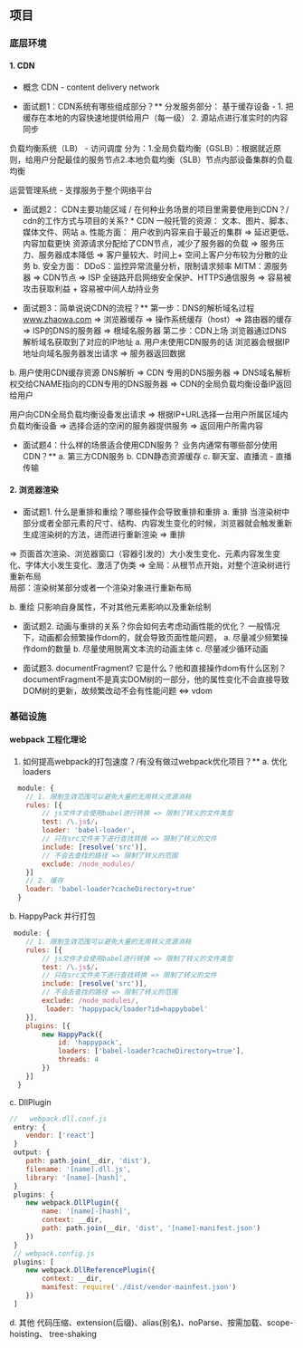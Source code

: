 ## 项目
### 底层环境
#### 1. CDN
* 概念
CDN - content delivery network

* 面试题1：CDN系统有哪些组成部分？**
分发服务部分：
基于缓存设备 - 1. 把缓存在本地的内容快速地提供给用户（每一级）
              2. 源站点进行准实时的内容同步

负载均衡系统（LB） - 访问调度
分为：1.全局负载均衡（GSLB）：根据就近原则，给用户分配最佳的服务节点2.本地负载均衡（SLB）节点内部设备集群的负载均衡

运营管理系统 - 支撑服务于整个网络平台

* 面试题2： CDN主要功能区域 / 在何种业务场景的项目里需要使用到CDN？/ cdn的工作方式与项目的关系? *
CDN 一般托管的资源： 文本、图片、脚本、媒体文件、网站
 a. 性能方面：
用户收到内容来自于最近的集群 => 延迟更低、内容加载更快
资源请求分配给了CDN节点，减少了服务器的负载 => 服务压力、服务器成本降低
=> 客户量较大、时间上+ 空间上客户分布较为分散的业务
 b. 安全方面：
DDoS：监控异常流量分析，限制请求频率
MITM：源服务器 => CDN节点 => ISP 全链路开启网络安全保护、HTTPS通信服务
=> 容易被攻击获取利益 + 容易被中间人劫持业务

* 面试题3：简单说说CDN的流程？**
第一步：DNS的解析域名过程
www.zhaowa.com => 浏览器缓存 => 操作系统缓存（host）=> 路由器的缓存 => ISP的DNS的服务器 => 根域名服务器
第二步：CDN上场
浏览器通过DNS解析域名获取到了对应的IP地址
 a. 用户未使用CDN服务的话
 浏览器会根据IP地址向域名服务器发出请求 => 服务器返回数据

 b. 用户使用CDN缓存资源
 DNS解析 => CDN 专用的DNS服务器 => DNS域名解析权交给CNAME指向的CDN专用的DNS服务器 => CDN的全局负载均衡设备IP返回给用户

用户向CDN全局负载均衡设备发出请求 => 根据IP+URL选择一台用户所属区域内负载均衡设备 => 选择合适的空闲的服务器提供服务 => 返回用户所需内容

* 面试题4：什么样的场景适合使用CDN服务？ 业务内通常有哪些部分使用CDN？**
a. 第三方CDN服务
b. CDN静态资源缓存
c. 聊天室、直播流 - 直播传输

#### 2. 浏览器渲染
* 面试题1. 什么是重排和重绘？哪些操作会导致重排和重排
a. 重排
当渲染树中部分或者全部元素的尺寸、结构、内容发生变化的时候，浏览器就会触发重新生成渲染树的方法，进而进行重新渲染 => 重排

=> 页面首次渲染、浏览器窗口（容器引发的）大小发生变化、元素内容发生变化、字体大小发生变化、激活了伪类
=> 全局：从根节点开始，对整个渲染树进行重新布局  
   局部：渲染树某部分或者一个渲染对象进行重新布局

b. 重绘
只影响自身属性，不对其他元素影响以及重新绘制

* 面试题2. 动画与重排的关系？你会如何去考虑动画性能的优化？
一般情况下，动画都会频繁操作dom的，就会导致页面性能问题，
a. 尽量减少频繁操作dom的数量
b. 尽量使用脱离文本流的动画主体
c. 尽量减少循环动画

* 面试题3. documentFragment? 它是什么？他和直接操作dom有什么区别？
documentFragment不是真实DOM树的一部分，他的属性变化不会直接导致DOM树的更新，故频繁改动不会有性能问题
<=> vdom 

### 基础设施
#### webpack 工程化理论
1. 如何提高webpack的打包速度？/有没有做过webpack优化项目？**
a. 优化loaders
```js
  module: {
    // 1. 限制生效范围可以避免大量的无用转义资源消耗
    rules: [{
        // js文件才会使用babel进行转换 => 限制了转义的文件类型
        test: /\.js$/，
        loader: 'babel-loader',
        // 只在src文件夹下进行查找转换 => 限制了转义的文件
        include: [resolve('src')],
        // 不会去查找的路径 => 限制了转义的范围
        exclude: /node_modules/
    }]
    // 2. 缓存
    loader: 'babel-loader?cacheDirectory=true'
  }
```
b. HappyPack
并行打包
```js
 module: {
    // 1. 限制生效范围可以避免大量的无用转义资源消耗
    rules: [{
        // js文件才会使用babel进行转换 => 限制了转义的文件类型
        test: /\.js$/，
        // 只在src文件夹下进行查找转换 => 限制了转义的文件
        include: [resolve('src')],
        // 不会去查找的路径 => 限制了转义的范围
        exclude: /node_modules/,
         loader: 'happypack/loader?id=happybabel'
    }],
    plugins: [{
        new HappyPack({
            id: 'happypack',
            loaders: ['babel-loader?cacheDirectory=true'],
            threads: 4
        })
    }]
  }
```
c. DllPlugin
```js
//   webpack.dll.conf.js
 entry: {
    vendor: ['react']
 }
 output: {
    path: path.join(__dir, 'dist'),
    filename: '[name].dll.js',
    library: '[name]-[hash]',
 }
 plugins: {
    new webpack.DllPlugin({
        name: '[name]-[hash]',
        context: __dir,
        path: path.join(__dir, 'dist', '[name]-manifest.json')
    })
 }
 // webpack.config.js
 plugins: [
    new webpack.DllReferencePlugin({
        context: __dir,
        manifest: require('./dist/vendor-mainfest.json')
    })
 ]
```
d. 其他
代码压缩、extension(后缀)、alias(别名)、noParse、按需加载、scope-hoisting、 tree-shaking